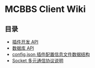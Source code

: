 # MCBBS Client Wiki

## 目录

* [插件开发 API](docs/wiki/api.md)
* [数据库 API](docs/wiki/resources.md)
* [config.json 插件配置信息文件数据结构](docs/wiki/config.md)
* [Socket 多元通信协议说明](docs/wiki/socketCommands.md)
